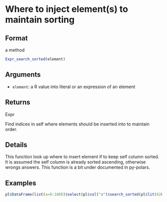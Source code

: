 # Where to inject element(s) to maintain sorting

## Format

a method

```r
Expr_search_sorted(element)
```

## Arguments

- `element`: a R value into literal or an expression of an element

## Returns

Expr

Find indices in self where elements should be inserted into to maintain order.

## Details

This function look up where to insert element if to keep self column sorted. It is assumed the self column is already sorted ascending, otherwise wrongs answers. This function is a bit under documented in py-polars.

## Examples

```r
pl$DataFrame(list(a=0:100))$select(pl$col("a")$search_sorted(pl$lit(42L)))
```